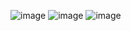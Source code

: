 ![image](https://github.com/beatrizveloso/interior-design/assets/156534028/3da160da-92a9-404e-bef5-8be06b2a3cd1)
![image](https://github.com/beatrizveloso/interior-design/assets/156534028/5e4d6817-d110-4664-8e60-4201b056b13a)
![image](https://github.com/beatrizveloso/interior-design/assets/156534028/ab0313be-ad6a-463f-962d-d7ce89c34ee4)
